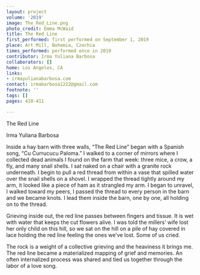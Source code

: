 ```yaml
---
layout: project
volume: '2019'
image: The_Red_Line.png
photo_credit: Emma McWaid
title: The Red Line
first_performed: first performed on September 1, 2019
place: Art Mill, Bohemia, Czechia
times_performed: performed once in 2019
contributor: Irma Yuliana Barbosa
collaborators: []
home: Los Angeles, CA
links:
- irmayulianabarbosa.com
contact: irmabarbosa1222@gmail.com
footnote: ''
tags: []
pages: 410-411

---
```


The Red Line

Irma Yuliana Barbosa

Inside a hay barn with three walls, “The Red Line” began with a Spanish song, “Cu Currucucu Paloma.” I walked to a corner of mirrors where I collected dead animals I found on the farm that week: three mice, a crow, a fly, and many snail shells. I sat naked on a chair with a granite rock underneath. I begin to pull a red thread from within a vase that spilled water over the snail shells on a shovel. I wrapped the thread tightly around my arm, it looked like a piece of ham as it strangled my arm. I began to unravel, I walked toward my peers, I passed the thread to every person in the barn and we became knots. I lead them inside the barn, one by one, all holding on to the thread.

Grieving inside out, the red line passes between fingers and tissue. It is wet with water that keeps the cut flowers alive. I was told the millers’ wife lost her only child on this hill, so we sat on the hill on a pile of hay covered in lace holding the red line feeling the ones we’ve lost. Some of us cried.

The rock is a weight of a collective grieving and the heaviness it brings me. The red line became a materialized mapping of grief and memories. An often internalized process was shared and tied us together through the labor of a love song.
